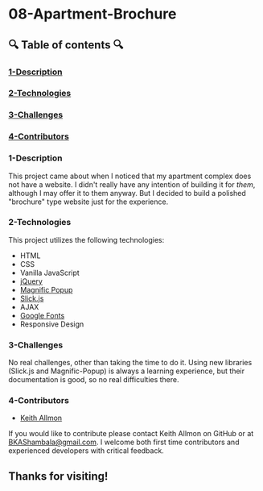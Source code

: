 # 08-Apartment-Brochure
  
## :mag: Table of contents :mag:
  
### [1-Description](https://github.com/Strangebrewer/RepoName#Description)
### [2-Technologies](https://github.com/Strangebrewer/RepoName#Technologies)
### [3-Challenges](https://github.com/Strangebrewer/RepoName#Challenges)
### [4-Contributors](https://github.com/Strangebrewer/RepoName#Contributors)

### 1-Description
This project came about when I noticed that my apartment complex does not have a website. I didn't really have any intention of building it for *them*, although I may offer it to them anyway. But I decided to build a polished "brochure" type website just for the experience.

### 2-Technologies
  This project utilizes the following technologies:
- HTML
- CSS
- Vanilla JavaScript
- [jQuery](https://jquery.com/)
- [Magnific Popup](http://dimsemenov.com/plugins/magnific-popup/)
- [Slick.js](http://kenwheeler.github.io/slick/)
- AJAX
- [Google Fonts](https://fonts.google.com/)
- Responsive Design

### 3-Challenges
No real challenges, other than taking the time to do it. Using new libraries (Slick.js and Magnific-Popup) is always a learning experience, but their documentation is good, so no real difficulties there.

### 4-Contributors
- [Keith Allmon](https://github.com/Strangebrewer/)

If you would like to contribute please contact Keith Allmon on GitHub or at BKAShambala@gmail.com. I welcome both first time contributors and experienced developers with critical feedback.

## Thanks for visiting!